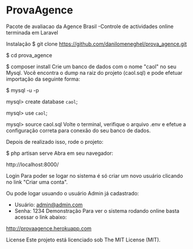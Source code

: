 # ProvaAgence
 Pacote de avaliacao da Agence Brasil
 -Controle de actividades online terminada em Laravel
 
Instalação
$ git clone https://github.com/danilomeneghel/prova_agence.git

$ cd prova_agence

$ composer install
Crie um banco de dados com o nome "caol" no seu Mysql.
Você encontra o dump na raiz do projeto (caol.sql) e pode efetuar importação da seguinte forma:

$ mysql -u <your user> -p <your password>

mysql> create database `caol`;

mysql> use `caol`;

mysql> source caol.sql
Volte o terminal, verifique o arquivo .env e efetue a configuração correta para conexão do seu banco de dados.

Depois de realizado isso, rode o projeto:

$ php artisan serve
Abra em seu navegador:

http://localhost:8000/

Login
Para poder se logar no sistema é só criar um novo usuário clicando no link "Criar uma conta".

Ou pode logar usuando o usuário Admin já cadastrado:

- Usuário: admin@admin.com
- Senha: 1234
Demonstração
Para ver o sistema rodando online basta acessar o link abaixo:

http://provaagence.herokuapp.com

License
Este projeto está licenciado sob The MIT License (MIT).
